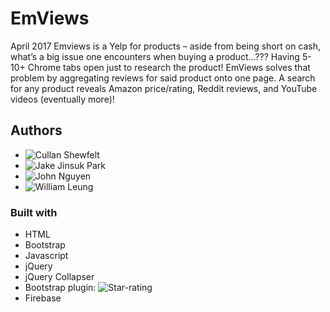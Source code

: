 # EmViews
April 2017
Emviews is a Yelp for products – aside from being short on cash, what’s a big issue one encounters when buying a product…??? Having 5-10+ Chrome tabs open just to research the product! EmViews solves that problem by aggregating reviews for said product onto one page. A search for any product reveals Amazon price/rating, Reddit reviews, and YouTube videos (eventually more)!


## Authors
 - ![Cullan Shewfelt](https://github.com/cullanrocks)
 - ![Jake Jinsuk Park](https://github.com/bluffingtuna)
 - ![John Nguyen](https://github.com/drjohnsez)
 - ![William Leung](https://github.com/thisiswhale)

 
### Built with
 - HTML
 - Bootstrap
 - Javascript
 - jQuery
 - jQuery Collapser
 - Bootstrap plugin: ![Star-rating](http://plugins.krajee.com/star-rating)
 - Firebase
